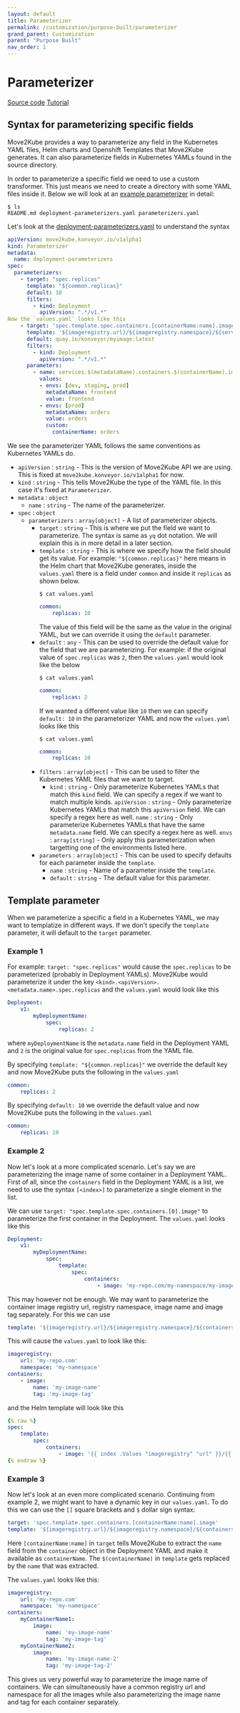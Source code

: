 ```yaml
---
layout: default
title: Parameterizer
permalink: /customization/purpose-built/parameterizer
grand_parent: Customization
parent: "Purpose Built"
nav_order: 1
---
```


# Parameterizer

[Source code](https://github.com/konveyor/move2kube/blob/39ef793031c2990a0c1f588d85c4237655a49653/transformer/kubernetes/parameterizer/types.go#L43-L91)
[Tutorial](/tutorials/customizing-the-output/custom-parameterization-of-helm-charts-kustomize-octemplates)

## Syntax for parameterizing specific fields


Move2Kube provides a way to parameterize any field in the Kubernetes YAML files, Helm charts and Openshift Templates that Move2Kube generates.
It can also parameterize fields in Kubernetes YAMLs found in the source directory.

In order to parameterize a specific field we need to use a custom transformer. This just means we need to create a directory with some YAML files inside it.
Below we will look at an [example parameterizer](https://github.com/konveyor/move2kube-transformers/blob/main/custom-helm-kustomize-octemplates-parameterization) in detail:
```console
$ ls
README.md deployment-parameterizers.yaml parameterizers.yaml
```

Let's look at the [deployment-parameterizers.yaml](https://github.com/konveyor/move2kube-transformers/blob/main/custom-helm-kustomize-octemplates-parameterization/deployment-parameterizers.yaml) to understand the syntax

```yaml
apiVersion: move2kube.konveyor.io/v1alpha1
kind: Parameterizer
metadata:
  name: deployment-parameterizers
spec:
  parameterizers:
    - target: "spec.replicas"
      template: "${common.replicas}"
      default: 10
      filters:
        - kind: Deployment
          apiVersion: ".*/v1.*"
Now the `values.yaml` looks like this
    - target: 'spec.template.spec.containers.[containerName:name].image'
      template: '${imageregistry.url}/${imageregistry.namespace}/${services.$(metadataName).containers.$(containerName).image.name}:${services.$(metadataName).containers.$(containerName).image.tag}'
      default: quay.io/konveyor/myimage:latest
      filters:
        - kind: Deployment
          apiVersion: ".*/v1.*"
      parameters:
        - name: services.$(metadataName).containers.$(containerName).image.name
          values:
          - envs: [dev, staging, prod]
            metadataName: frontend
            value: frontend
          - envs: [prod]
            metadataName: orders
            value: orders
            custom:
              containerName: orders
```

We see the parameterizer YAML follows the same conventions as Kubernetes YAMLs do.

- `apiVersion` : `string` - This is the version of Move2Kube API we are using. This is fixed at `move2kube.konveyor.io/v1alpha1` for now.
- `kind` : `string` - This tells Move2Kube the type of the YAML file. In this case it's fixed at `Parameterizer`.
- `metadata` : `object`
    - `name` : `string` - The name of the parameterizer.
- `spec` : `object`
    - `parameterizers` : `array[object]` - A list of parameterizer objects.
        - `target` : `string` - This is where we put the field we want to parameterize. The syntax is same as `yq` dot notation. We will explain this is in more detail in a later section.
        - `template` : `string` - This is where we specify how the field should get its value. For example: `"${common.replicas}"` here means in the Helm chart that Move2Kube generates, inside the `values.yaml` there is a field under `common` and inside it `replicas` as shown below.
            ```console
            $ cat values.yaml
            ```
            ```yaml
            common:
                replicas: 10
            ```
            The value of this field will be the same as the value in the original YAML, but we can override it using the `default` parameter.
        - `default` : `any` - This can be used to override the default value for the field that we are parameterizing. For example: if the original value of `spec.replicas` was `2`, then the `values.yaml` would look like the below
            ```console
            $ cat values.yaml
            ```
            ```yaml
            common:
                replicas: 2
            ```
            If we wanted a different value like `10` then we can specify `default: 10` in the parameterizer YAML and now the `values.yaml` looks like this
            ```console
            $ cat values.yaml
            ```
            ```yaml
            common:
                replicas: 10
            ```
        - `filters` : `array[object]` - This can be used to filter the Kubernetes YAML files that we want to target.
            - `kind` : `string` - Only parameterize Kubernetes YAMLs that match this `kind` field. We can specify a regex if we want to match multiple kinds.
              `apiVersion` : `string` - Only parameterize Kubernetes YAMLs that match this `apiVersion` field. We can specify a regex here as well.
              `name` : `string` - Only parameterize Kubernetes YAMLs that have the same `metadata.name` field. We can specify a regex here as well.
              `envs` : `array[string]` - Only apply this parameterization when targetting one of the environments listed here.
        - `parameters` : `array[object]` - This can be used to specify defaults for each parameter inside the `template`.
            - `name` : `string` - Name of a parameter inside the `template`.
            - `default` : `string` - The default value for this parameter.

## Template parameter

When we parameterize a specific a field in a Kubernetes YAML, we may want to templatize in different ways.
If we don't specify the `template` parameter, it will default to the `target` parameter.

### Example 1

For example: `target: "spec.replicas"` would cause the `spec.replicas` to be parameterized (probably in Deployment YAMLs).
Move2Kube would parameterize it under the key `<kind>.<apiVersion>.<metadata.name>.spec.replicas` and the `values.yaml` would look like this
```yaml
Deployment:
    v1:
        myDeploymentName:
            spec:
                replicas: 2
```
where `myDeploymentName` is the `metadata.name` field in the Deployment YAML and `2` is the original value for `spec.replicas` from the YAML file.

By specifying `template: "${common.replicas}"` we override the default key and now Move2Kube puts the following in the `values.yaml`
```yaml
common:
    replicas: 2
```

By specifying `default: 10` we override the default value and now Move2Kube puts the following in the `values.yaml`
```yaml
common:
    replicas: 10
```

### Example 2

Now let's look at a more complicated scenario. Let's say we are parameterizing the image name of some container in a Deployment YAML.
First of all, since the `containers` field in the Deployment YAML is a list, we need to use the syntax `[<index>]` to parameterize a single element in the list.

We can use `target: "spec.template.spec.containers.[0].image"` to parameterize the first container in the Deployment.
The `values.yaml` looks like this
```yaml
Deployment:
    v1:
        myDeploymentName:
            spec:
                template:
                    spec:
                        containers:
                            - image: 'my-repo.com/my-namespace/my-image-name:my-image-tag'
```

This may however not be enough. We may want to parameterize the container image registry url, registry namespace, image name and image tag separately.
For this we can use
```yaml
template: '${imageregistry.url}/${imageregistry.namespace}/${containers.[0].image.name}:${containers.[0].image.tag}'
```
This will cause the `values.yaml` to look like this:
```yaml
imageregistry:
    url: 'my-repo.com'
    namespace: 'my-namespace'
containers:
    - image:
        name: 'my-image-name'
        tag: 'my-image-tag'
```
and the Helm template will look like this
```yaml
{% raw %}
spec:
    template:
        spec:
            containers:
                - image: '{{ index .Values "imageregistry" "url" }}/{{ index .Values "imageregistry" "namespace" }}/{{ index .Values "containers" "[0]" "image" "name" }}:{{ index .Values "containers" "[0]" "image" "tag" }}'
{% endraw %}
```

### Example 3

Now let's look at an even more complicated scenario. Continuing from example 2, we might want to have a dynamic key in our `values.yaml`.
To do this we can use the `[]` square brackets and `$` dollar sign syntax:
```yaml
target: 'spec.template.spec.containers.[containerName:name].image'
template: '${imageregistry.url}/${imageregistry.namespace}/${containers.$(containerName).image.name}:${containers.$(containerName).image.tag}'
```
Here `[containerName:name]` in `target` tells Move2Kube to extract the `name` field from the `container` object in the Deployment YAML and make it available as `containerName`.
The `$(containerName)` in `template` gets replaced by the `name` that was extracted.

The `values.yaml` looks like this:
```yaml
imageregistry:
    url: 'my-repo.com'
    namespace: 'my-namespace'
containers:
    myContainerName1:
        image:
            name: 'my-image-name'
            tag: 'my-image-tag'
    myContainerName2:
        image:
            name: 'my-image-name-2'
            tag: 'my-image-tag-2'
```

This gives us very powerful way to parameterize the image name of containers. We can simultaneously have a common registry url and namespace for all the images while also parameterizing the image name and tag for each container separately.

